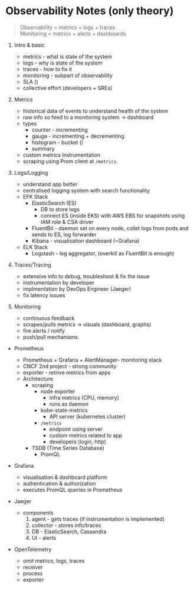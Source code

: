 # Observability Notes (only theory)

> Observability = metrics + logs + traces  
> Monitoring = metrics + alerts + dashboards

1. Intro & basic
   - metrics - what is state of the system
   - logs - why is state of the system
   - traces  - how to fix it
   - monitoring - subpart of observability
   - SLA ()
   - collective effort (developers + SREs)

2. Metrics
   - historical data of events to understand health of the system
   - raw info so feed to a monitoring system -> dashboard
   - types
     - counter - incrementing
     - gauge - incrementing + decrementing
     - histogram - bucket ()
     - summary
   - custom metrics Instrumentation
   - scraping using Prom client at `/metrics`

3. Logs/Logging
   - understand app better
   - centralised logging system with search functionality
   - EFK Stack
     - ElasticSearch (ES)
       - DB to store logs
       - connect ES (inside EKS) with AWS EBS for snapshots using IAM role & CSA driver
     - FluentBit - daemon set on every node, collet logs from pods and sends to ES, log forwarder
     - Kibana - visualisation dashboard (~Grafana)
   - ELK Stack
     - Logstash - log aggregator, (overkill as FluentBit is enough)

4. Traces/Tracing
   - extensive info to debug, troubleshoot & fix the issue
   - instrumentation by developer
   - implmentation by DevOps Engineer (Jaeger)
   - fix latency issues

5. Monitoring
   - continuous feedback
   - scrapes/pulls metrics -> visuals (dashboard, graphs)
   - fire alerts / notify
   - push/pull mechanisms

- Prometheus
  - Prometheus + Grafana + AlertManager- monitoring stack
  - CNCF 2nd project - strong community
  - exporter - retrive metrics from apps
  - Architecture
    - scraping
      - node exporter
        - infra metrics (CPU, memory)
        - runs as daemon
      - kube-state-metrics
        - API server (kubernetes cluster)
      - `/metrics`
        - endpoint using server
        - custom metrics related to app
        - developers (login, http)
    - TSDB (Time Series Database)
      - PromQL

- Grafana
  - visualisation & dashboard platform
  - authentication & authorization
  - executes PromQL queries in Prometheus

- Jaeger
  - components
    1. agent - gets traces (if instrumentation is implemented)
    2. collector - stores info/traces
    3. DB - ElasticSearch, Cassandra
    4. UI - alerts  

- OpenTelemetry
  - omit metrics, logs, traces
  - receiver
  - process
  - exporter